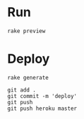 # Run

	rake preview

# Deploy

	rake generate
	
	git add .
	git commit -m 'deploy'
    git push
	git push heroku master
